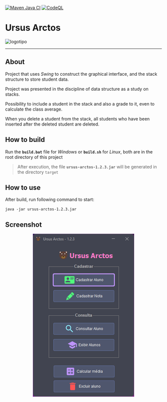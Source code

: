 [![Maven Java CI](https://github.com/Gaboso/UrsusArctos/actions/workflows/maven.yml/badge.svg)](https://github.com/Gaboso/UrsusArctos/actions/workflows/maven.yml) [![CodeQL](https://github.com/Gaboso/UrsusArctos/actions/workflows/codeql-analysis.yml/badge.svg)](https://github.com/Gaboso/UrsusArctos/actions/workflows/codeql-analysis.yml)

# Ursus Arctos

![logotipo](img/logo_256.png)

-----

## About

Project that uses _Swing_ to construct the graphical interface, and the stack structure to store student data.

Project was presented in the discipline of data structure as a study on stacks.

Possibility to include a student in the stack and also a grade to it, even to calculate the class average.

When you delete a student from the stack, all students who have been inserted after the deleted student are deleted.

## How to build

Run the __`build.bat`__ file for _Windows_ or __`build.sh`__ for _Linux_, both are in the root directory of this project

> After execution, the file __`ursus-arctos-1.2.3.jar`__ will be generated in the directory `target`

## How to use

After build, run following command to start:

```shell
java -jar ursus-arctos-1.2.3.jar
```

## Screenshot

<p align="center" width="100%">
    <img src="img/screenshot.png" alt="diagram">
</p>
